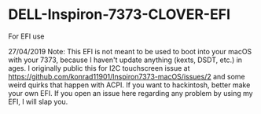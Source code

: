 # DELL-Inspiron-7373-CLOVER-EFI
For EFI use

27/04/2019 Note: This EFI is not meant to be used to boot into your macOS with your 7373, because I haven't update anything (kexts, DSDT, etc.) in ages.
I originally public this for I2C touchscreen issue at https://github.com/konrad11901/Inspiron7373-macOS/issues/2 and some weird quirks that happen with ACPI.
If you want to hackintosh, better make your own EFI.
If you open an issue here regarding any problem by using my EFI, I will slap you.
